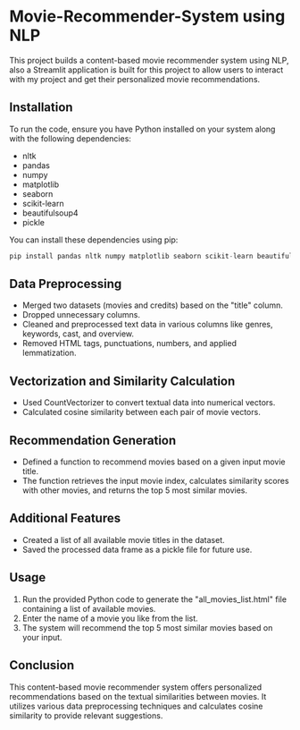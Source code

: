 # Movie-Recommender-System using NLP
This project builds a content-based movie recommender system using NLP, also a Streamlit application is built for this project to allow users to interact with my project and get their personalized movie recommendations.

## Installation
To run the code, ensure you have Python installed on your system along with the following dependencies:
- nltk
- pandas
- numpy
- matplotlib
- seaborn
- scikit-learn
- beautifulsoup4
- pickle

You can install these dependencies using pip:
```python
pip install pandas nltk numpy matplotlib seaborn scikit-learn beautifulsoup4 pickle
```

## Data Preprocessing

- Merged two datasets (movies and credits) based on the "title" column.
- Dropped unnecessary columns.
- Cleaned and preprocessed text data in various columns like genres, keywords, cast, and overview.
- Removed HTML tags, punctuations, numbers, and applied lemmatization.

## Vectorization and Similarity Calculation

- Used CountVectorizer to convert textual data into numerical vectors.
- Calculated cosine similarity between each pair of movie vectors.

## Recommendation Generation

- Defined a function to recommend movies based on a given input movie title.
- The function retrieves the input movie index, calculates similarity scores with other movies, and returns the top 5 most similar movies.

## Additional Features

- Created a list of all available movie titles in the dataset.
- Saved the processed data frame as a pickle file for future use.

## Usage

1. Run the provided Python code to generate the "all_movies_list.html" file containing a list of available movies.
2. Enter the name of a movie you like from the list.
3. The system will recommend the top 5 most similar movies based on your input.

## Conclusion

This content-based movie recommender system offers personalized recommendations based on the textual similarities between movies. It utilizes various data preprocessing techniques and calculates cosine similarity to provide relevant suggestions.
